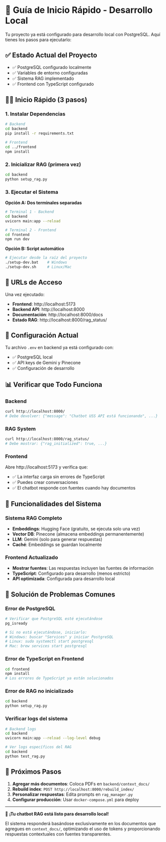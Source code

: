 # 🚀 Guía de Inicio Rápido - Desarrollo Local

Tu proyecto ya está configurado para desarrollo local con PostgreSQL. Aquí tienes los pasos para ejecutarlo:

## ✅ Estado Actual del Proyecto

- ✅ PostgreSQL configurado localmente
- ✅ Variables de entorno configuradas
- ✅ Sistema RAG implementado
- ✅ Frontend con TypeScript configurado

## 🏃‍♂️ Inicio Rápido (3 pasos)

### 1. Instalar Dependencias

```bash
# Backend
cd backend
pip install -r requirements.txt

# Frontend
cd ../frontend
npm install
```

### 2. Inicializar RAG (primera vez)

```bash
cd backend
python setup_rag.py
```

### 3. Ejecutar el Sistema

**Opción A: Dos terminales separadas**
```bash
# Terminal 1 - Backend
cd backend
uvicorn main:app --reload

# Terminal 2 - Frontend  
cd frontend
npm run dev
```

**Opción B: Script automático**
```bash
# Ejecutar desde la raíz del proyecto
./setup-dev.bat    # Windows
./setup-dev.sh     # Linux/Mac
```

## 🔗 URLs de Acceso

Una vez ejecutado:

- **Frontend**: http://localhost:5173
- **Backend API**: http://localhost:8000
- **Documentación**: http://localhost:8000/docs
- **Estado RAG**: http://localhost:8000/rag_status/

## 🔧 Configuración Actual

Tu archivo `.env` en backend ya está configurado con:
- ✅ PostgreSQL local
- ✅ API keys de Gemini y Pinecone
- ✅ Configuración de desarrollo

## 📊 Verificar que Todo Funciona

### Backend
```bash
curl http://localhost:8000/
# Debe devolver: {"message": "Chatbot USS API está funcionando", ...}
```

### RAG System
```bash
curl http://localhost:8000/rag_status/
# Debe mostrar: {"rag_initialized": true, ...}
```

### Frontend
Abre http://localhost:5173 y verifica que:
- ✅ La interfaz carga sin errores de TypeScript
- ✅ Puedes crear conversaciones
- ✅ El chatbot responde con fuentes cuando hay documentos

## 🎯 Funcionalidades del Sistema

### Sistema RAG Completo
- **Embeddings**: Hugging Face (gratuito, se ejecuta solo una vez)
- **Vector DB**: Pinecone (almacena embeddings permanentemente)
- **LLM**: Gemini (solo para generar respuestas)
- **Caché**: Embeddings se guardan localmente

### Frontend Actualizado
- **Mostrar fuentes**: Las respuestas incluyen las fuentes de información
- **TypeScript**: Configurado para desarrollo (menos estricto)
- **API optimizada**: Configurada para desarrollo local

## 🐛 Solución de Problemas Comunes

### Error de PostgreSQL
```bash
# Verificar que PostgreSQL esté ejecutándose
pg_isready

# Si no está ejecutándose, iniciarlo:
# Windows: buscar "Services" y iniciar PostgreSQL
# Linux: sudo systemctl start postgresql
# Mac: brew services start postgresql
```

### Error de TypeScript en Frontend
```bash
cd frontend
npm install
# Los errores de TypeScript ya están solucionados
```

### Error de RAG no inicializado
```bash
cd backend
python setup_rag.py
```

### Verificar logs del sistema
```bash
# Backend logs
cd backend
uvicorn main:app --reload --log-level debug

# Ver logs específicos del RAG
cd backend
python test_rag.py
```

## 📝 Próximos Pasos

1. **Agregar más documentos**: Coloca PDFs en `backend/context_docs/`
2. **Rebuild index**: `POST http://localhost:8000/rebuild_index/`
3. **Personalizar respuestas**: Edita prompts en `rag_manager.py`
4. **Configurar producción**: Usar `docker-compose.yml` para deploy

---

🎉 **¡Tu chatbot RAG está listo para desarrollo local!**

El sistema responderá basándose exclusivamente en los documentos que agregues en `context_docs/`, optimizando el uso de tokens y proporcionando respuestas contextuales con fuentes transparentes.